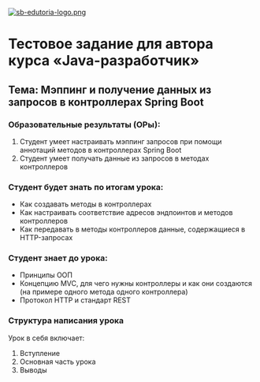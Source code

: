 [![sb-edutoria-logo.png](https://i.postimg.cc/8s8NwgCD/sb-edutoria-logo.png)](https://postimg.cc/8fb2P3Wn)

# Тестовое задание для автора курса «Java-разработчик»

## Тема: Мэппинг и получение данных из запросов в контроллерах Spring Boot

### Образовательные результаты (ОРы):

1) Студент умеет настраивать мэппинг запросов при помощи аннотаций методов в контроллерах Spring Boot  
2) Студент умеет получать данные из запросов в методах контроллеров  

### Студент будет знать по итогам урока:  

- Как создавать методы в контроллерах  
- Как настраивать соответствие адресов эндпоинтов и методов контроллеров  
- Как передавать в методы контроллеров данные, содержащиеся в HTTP-запросах  

### Студент знает до урока:  

- Принципы ООП  
- Концепцию MVC, для чего нужны контроллеры и как они создаются (на примере одного метода одного контроллера)  
- Протокол HTTP и стандарт REST  

### Структура написания урока  

Урок в себя включает:  

1. Вступление  
2. Основная часть урока  
3. Выводы  